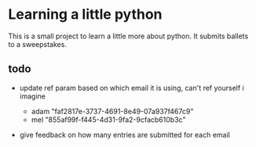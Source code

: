 # Learning a little python
This is a small project to learn a little more about python.
It submits ballets to a sweepstakes.

## todo
* update ref param based on which email it is using, can't ref yourself i imagine
    - adam "faf2817e-3737-4691-8e49-07a937f467c9"
    - mel "855af99f-f445-4d31-9fa2-9cfacb610b3c"

* give feedback on how many entries are submitted for each email